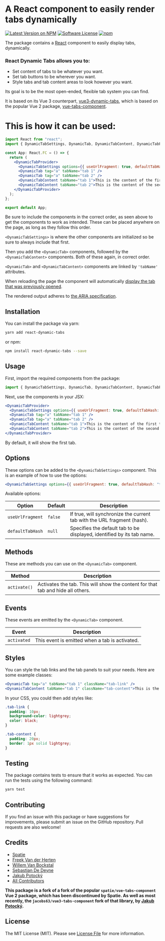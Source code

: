 # A React component to easily render tabs dynamically

[![Latest Version on NPM](https://img.shields.io/npm/v/react-dynamic-tabs.svg?style=flat-square)](https://npmjs.com/package/react-dynamic-tabs)
[![Software License](https://img.shields.io/badge/license-MIT-brightgreen.svg?style=flat-square)](LICENSE.md)
[![npm](https://img.shields.io/npm/dt/react-dynamic-tabs.svg?style=flat-square)](https://www.npmjs.com/package/react-dynamic-tabs)

The package contains a [React](https://reactjs.org/) component to easily display tabs, dynamically.

### React Dynamic Tabs allows you to:

- Set content of tabs to be whatever you want.
- Set tab buttons to be wherever you want.
- Style tabs and tab content areas to look however you want.

Its goal is to be the most open-ended, flexible tab system you can find.

It is based on its Vue 3 counterpart, [vue3-dynamic-tabs](https://www.npmjs.com/package/vue3-dynamic-tabs), which is based on the popular Vue 2 package, [vue-tabs-component](https://www.npmjs.com/package/vue-tabs-component).

# This is how it can be used:

```jsx
import React from "react";
import { DynamicTabSettings, DynamicTab, DynamicTabContent, DynamicTabProvider } from "react-dynamic-tabs";

const App: React.FC = () => {
  return (
    <DynamicTabProvider>
      <DynamicTabSettings options={{ useUrlFragment: true, defaultTabHash: "test-1" }} />
      <DynamicTab tag="a" tabName="tab 1" />
      <DynamicTab tag="a" tabName="tab 2" />
      <DynamicTabContent tabName="tab 1">This is the content of the first tab</DynamicTabContent>
      <DynamicTabContent tabName="tab 2">This is the content of the second tab</DynamicTabContent>
    </DynamicTabProvider>
  );
};

export default App;
```

Be sure to include the components in the correct order, as seen above to get the components to work as intended. These can be placed anywhere on the page, as long as they follow this order.

`<DynamicTabSettings>` is where the other components are initialized so be sure to always include that first.

Then you add the `<DynamicTab>` components, followed by the `<DynamicTabContent>` components. Both of these again, in correct order.

`<DynamicTab>` and `<DynamicTabContent>` components are linked by `'tabName'` attributes.

When reloading the page the component will automatically [display the tab that was previously opened](https://github.com/Tapha/react-dynamic-tabs#disable-modifying-the-url-fragment).

The rendered output adheres to [the ARIA specification](http://heydonworks.com/practical_aria_examples/#tab-interface).

## Installation

You can install the package via yarn:

```bash
yarn add react-dynamic-tabs
```

or npm:

```bash
npm install react-dynamic-tabs --save
```

## Usage

First, import the required components from the package:

```jsx
import { DynamicTabSettings, DynamicTab, DynamicTabContent, DynamicTabProvider } from "react-dynamic-tabs";
```

Next, use the components in your JSX:

```jsx
<DynamicTabProvider>
  <DynamicTabSettings options={{ useUrlFragment: true, defaultTabHash: "test-1" }} />
  <DynamicTab tag="a" tabName="tab 1" />
  <DynamicTab tag="a" tabName="tab 2" />
  <DynamicTabContent tabName="tab 1">This is the content of the first tab</DynamicTabContent>
  <DynamicTabContent tabName="tab 2">This is the content of the second tab</DynamicTabContent>
</DynamicTabProvider>
```

By default, it will show the first tab.

## Options

These options can be added to the `<DynamicTabSettings>` component. This is an example of how to use the options:

```jsx
<DynamicTabSettings options={{ useUrlFragment: true, defaultTabHash: "test-1" }} />
```

Available options:

| Option            | Default | Description                                                                 |
| ----------------- | ------- | --------------------------------------------------------------------------- |
| `useUrlFragment`  | `false` | If true, will synchronize the current tab with the URL fragment (hash).     |
| `defaultTabHash`  | `null`  | Specifies the default tab to be displayed, identified by its tab name.      |

## Methods

These are methods you can use on the `<DynamicTab>` component.

| Method      | Description                                                                    |
| ----------- | ------------------------------------------------------------------------------ |
| `activate()` | Activates the tab. This will show the content for that tab and hide all others. |

## Events

These events are emitted by the `<DynamicTab>` component.

| Event       | Description                                                             |
| ----------- | ----------------------------------------------------------------------- |
| `activated` | This event is emitted when a tab is activated.                          |

## Styles

You can style the tab links and the tab panels to suit your needs. Here are some example classes:

```jsx
<DynamicTab tag="a" tabName="tab 1" className="tab-link" />
<DynamicTabContent tabName="tab 1" className="tab-content">This is the content of the first tab</DynamicTabContent>
```

In your CSS, you could then add styles like:

```css
.tab-link {
  padding: 10px;
  background-color: lightgrey;
  color: black;
}

.tab-content {
  padding: 20px;
  border: 1px solid lightgrey;
}
```

## Testing

The package contains tests to ensure that it works as expected. You can run the tests using the following command:

```bash
yarn test
```

## Contributing

If you find an issue with this package or have suggestions for improvements, please submit an issue on the GitHub repository. Pull requests are also welcome!

## Credits

- [Spatie](https://spatie.be)
- [Freek Van der Herten](https://github.com/freekmurze)
- [Willem Van Bockstal](https://github.com/willemvb)
- [Sebastian De Deyne](https://github.com/sebastiandedeyne)
- [Jakub Potocký](https://github.com/jacobs63)
- [All Contributors](../../contributors)

**This package is a fork of a fork of the popular `spatie/vue-tabs-component` Vue 2 package, which has been discontinued by Spatie. As well as most recently, the `jacobs63/vue3-tabs-component` fork of that library, by [Jakub Potocký](https://github.com/jacobs63).**

## License

The MIT License (MIT). Please see [License File](LICENSE.md) for more information.